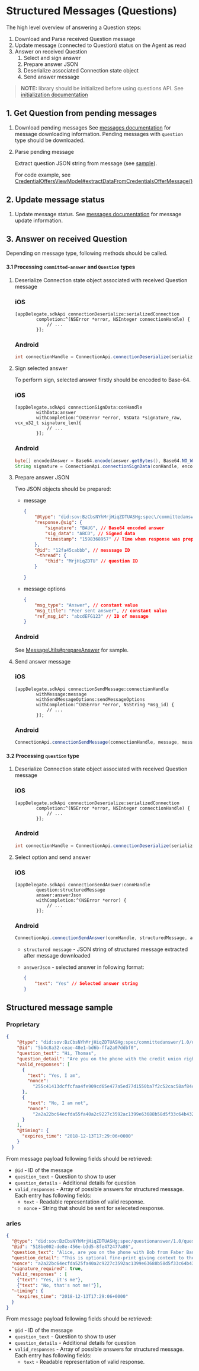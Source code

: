 # Structured Messages (Questions)

The high level overview of answering a Question steps:

1. Download and Parse received Question message
1. Update message (connected to Question) status on the Agent as read
1. Answer on received Question
    1. Select and sign answer
    1. Prepare answer JSON
    1. Deserialize associated Connection state object
    1. Send answer message

> **NOTE:** library should be initialized before using questions API. See [initialization documentation](2.Initialization.md)

## 1. Get Question from pending messages

1. Download pending messages
See [messages documentation](8.Messages.md) for message downloading information. Pending messages with `question` type should be downloaded.

2. Parse pending message

    Extract question JSON string from message (see [sample](#structured-message-sample)).
    
    For code example, see [CredentialOffersViewModel#extractDataFromCredentialsOfferMessage()](/examples/android/CMeSdkJava/app/src/main/java/me/connect/sdk/java/sample/structmessages/StructuredMessagesViewModel.java#L45)

## 2. Update message status

1. Update message status. See [messages documentation](8.Messages.md) for message update information.

## 3. Answer on received Question

Depending on message type, following methods should be called.

#### 3.1 Processing `committed-answer` and  `Question` types

1. Deserialize Connection state object associated with received Question message

    ### iOS
    ```objC
    [appDelegate.sdkApi connectionDeserialize:serializedConnection
            completion:^(NSError *error, NSInteger connectionHandle) {
                // ...
            }];
    ```
    
    ### Android
    ```java
    int connectionHandle = ConnectionApi.connectionDeserialize(serializedConnection).get();
    ```

1. Sign selected answer

    To perform sign, selected answer firstly should be encoded to Base-64.
    
    ### iOS
    ```objC
    [appDelegate.sdkApi connectionSignData:conHandle
            withData:answer
            withCompletion:^(NSError *error, NSData *signature_raw, vcx_u32_t signature_len){
                // ...
            }];
    ```
    
    ### Android
    ```java
    byte[] encodedAnswer = Base64.encode(answer.getBytes(), Base64.NO_WRAP);
    String signature = ConnectionApi.connectionSignData(conHandle, encodedAnswer, encodedAnswer.length).get();
    ```

1. Prepare answer JSON 

    Two JSON objects should be prepared:
    * message
        ```json
        {
            "@type": "did:sov:BzCbsNYhMrjHiqZDTUASHg;spec\/committedanswer\/1.0\/answer",
            "response.@sig": {
                "signature": "BAUG", // Base64 encoded answer
                "sig_data": "ABCD", // Signed data
                "timestamp": "1598368957" // Time when response was prepared in Unix time
            },
            "@id": "12fa45cabbb", // messsage ID
            "~thread": {
                "thid": "MrjHiqZDTU" // question ID
            }
    
        }
        ```
    
    * message options
        ```json
        {
            "msg_type": "Answer", // constant value
            "msg_title": "Peer sent answer", // constant value
            "ref_msg_id": "abcdEFG123" // ID of message
        }
        ```

    ### Android
    
    See [MessageUtils#prepareAnswer](/examples/android/CMeSdkJava/lib/src/main/java/me/connect/sdk/java/message/MessageUtils.java#L21) for sample.

1. Send answer message

    ### iOS
    ```objC
    [appDelegate.sdkApi connectionSendMessage:connectionHandle
            withMessage:message
            withSendMessageOptions:sendMessageOptions
            withCompletion:^(NSError *error, NSString *msg_id) {
                // ...
            }];
    ```
    
    ### Android
    ```java 
    ConnectionApi.connectionSendMessage(connectionHandle, message, messageOptions).get();
    ```

#### 3.2 Processing `question` type

1. Deserialize Connection state object associated with received Question message

    ### iOS
    ```objC
    [appDelegate.sdkApi connectionDeserialize:serializedConnection
            completion:^(NSError *error, NSInteger connectionHandle) {
                // ...
            }];
    ```
    
    ### Android
    ```java
    int connectionHandle = ConnectionApi.connectionDeserialize(serializedConnection).get();
    ```

1. Select option and send answer

    ### iOS
    ```objC
    [appDelegate.sdkApi connectionSendAnswer:connHandle
            question:structuredMessage
            answer:answerJson
            withCompletion:^(NSError *error) {
                // ...
            }];
    ```
    
    ###  Android
    
    ```java
    ConnectionApi.connectionSendAnswer(connHandle, structuredMessage, answerJson).get();
    ```
    
    * `structured message` - JSON string of structured message extracted after message downloaded
    
    * `answerJson` - selected answer in following format:
        ```json
        {
            "text": "Yes" // Selected answer string
        }
        ```

## Structured message sample

### Proprietary

```json
{
    "@type": "did:sov:BzCbsNYhMrjHiqZDTUASHg;spec/committedanswer/1.0/question",
    "@id": "5b4c8a32-ceae-48e1-bd6b-ffa2a07ddbf0",
    "question_text": "Hi, Thomas",
    "question_detail": "Are you on the phone with the credit union right now about transferring $100.00?",
    "valid_responses": [
      {
        "text": "Yes, I am",
        "nonce":
          "255c41413dcffcfaa4fe909cd65e477a5ed77d1550ba7f2c52cac58af84c4b8d"
      },
      {
        "text": "No, I am not",
        "nonce":
          "2a2a22bc64ecfda55fa40a2c9227c3592ac1399e63688b58d5f33c64b4326f77"
      }
    ],
    "@timing": {
      "expires_time": "2018-12-13T17:29:06+0000"
    }
  }
```


From message payload following fields should be retrieved:

* `@id` - ID of the message
* `question_text` - Question to show to user
* `question_details` - Additional details for question
* `valid_responses` - Array of possible answers for structured message. Each entry has following fields:
	* `text` - Readable representation of valid response.
	* `nonce` - String that should be sent for seleceted response.


### aries

```json
{
  "@type": "did:sov:BzCbsNYhMrjHiqZDTUASHg;spec/questionanswer/1.0/question",
  "@id": "518be002-de8e-456e-b3d5-8fe472477a86",
  "question_text": "Alice, are you on the phone with Bob from Faber Bank right now?",
  "question_detail": "This is optional fine-print giving context to the question and its various answers.",
  "nonce": "a2a22bc64ecfda525fa40a2c9227c3592ac1399e63688b58d5f33c64b4326f77",
  "signature_required": true,
  "valid_responses" : [
    {"text": "Yes, it's me"},
    {"text": "No, that's not me!"}],
  "~timing": {
    "expires_time": "2018-12-13T17:29:06+0000"
  }
}
```

From message payload following fields should be retrieved:

* `@id` - ID of the message
* `question_text` - Question to show to user
* `question_details` - Additional details for question
* `valid_responses` - Array of possible answers for structured message. Each entry has following fields:
	* `text` - Readable representation of valid response.
